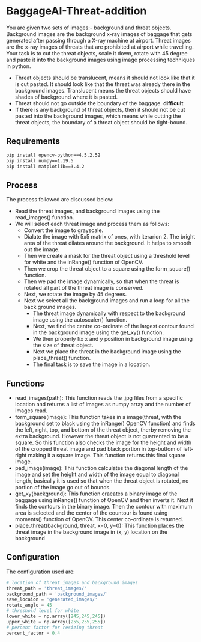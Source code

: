 # BaggageAI-Threat-addition
You are given two sets of images:- background and threat objects. Background images are the background x-ray images of baggage that gets generated after passing through a X-ray machine at airport. Threat images are the x-ray images of threats that are prohibited at airport while travelling.
Your task is to cut the threat objects, scale it down, rotate with 45 degree and paste it
into the background images using image processing techniques in python.
* Threat objects should be translucent, means it should not look like that it is cut pasted. It should look like that the threat was already there in the background images. Translucent means the threat objects should have shades of background where it is pasted.
* Threat should not go outside the boundary of the baggage. **difficult**
* If there is any background of threat objects, then it should not be cut pasted into the background images, which means while cutting the threat objects, the boundary of a threat object should be tight-bound.


## Requirements
```bash
pip install opencv-python==4.5.2.52
pip install numpy==1.19.5
pip install matplotlib==3.4.2
```

## Process
The process followed are discussed below:
* Read the threat images, and background images using the read_images() function.
* We will select each threat image and process them as follows:
    * Convert the image to grayscale.
    * Dialate the image with 5x5 matrix of ones, with iterarion 2. The bright area of the threat dilates around the background. It helps to smooth out the image.
    * Then we create a mask for the threat object using a threshold level for white and the inRange() function of OpenCV.
    * Then we crop the threat object to a square using the form_square() function.
    * Then we pad the image dynamically, so that when the threat is rotated all part of the threat image is conserved.
    * Next, we rotate the image by 45 degrees.
    * Next we select all the background images and run a loop for all the back ground images.
        * The threat image dynamically with respect to the background image using the autoscaler() function.
        * Next, we find the centre co-ordinate of the largest contour found in the background image using the get_xy() function.
        * We then properly fix x and y position in background image using the size of threat object.
        * Next we place the threat in the background image using the place_threat() function.
        * The final task is to save the image in a location.

## Functions
* read_images(path): This function reads the .jpg files from a specific location and returns a list of images as numpy array and the number of images read.
* form_square(image): This function takes in a image(threat, with the background set to black using the inRange() OpenCV function) and finds the left, right, top, and bottom of the threat object, therby removing the extra background. However the threat object is not guarrented to be a square. So this function also checks the image for the height and width of the cropped threat image and pad black portion in top-buttom of left-right making it a square image. This function returns this final square image.
* pad_image(image): This function calculates the diagonal length of the image and set the height and width of the image equal to diagonal length, basically it is used so that when the threat object is rotated, no portion of the image go out of bounds.
* get_xy(background): This function craeates a binary image of the baggage using inRange() function of OpenCV and then inverts it. Next it finds the contours in the binary image. Then the contour with maximum area is selected and the center of the countour is found using moments() function of OpenCV. This center co-ordinate is returned.
* place_threat(background, threat, x=0, y=0): This function places the threat image in the background image in (x, y) location on the background
  

## Configuration
The configuration used are:
```python
# location of threat images and background images
threat_path = 'threat_images/'
background_path = 'background_images/'
save_locaion = 'generated_images/'
rotate_angle = 45
# threshold level for white
lower_white = np.array([245,245,245])  
upper_white = np.array([255,255,255])
# percent factor for resizing threat
percent_factor = 0.4
```
